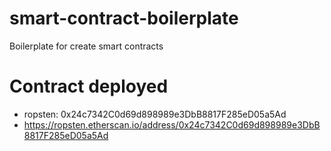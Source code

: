 # smart-contract-boilerplate
Boilerplate for create smart contracts

# Contract deployed
- ropsten: 0x24c7342C0d69d898989e3DbB8817F285eD05a5Ad
- https://ropsten.etherscan.io/address/0x24c7342C0d69d898989e3DbB8817F285eD05a5Ad
